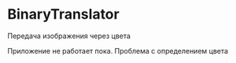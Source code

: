 # BinaryTranslator
Передача изображения через цвета

Приложение не работает пока.
Проблема с определением цвета
